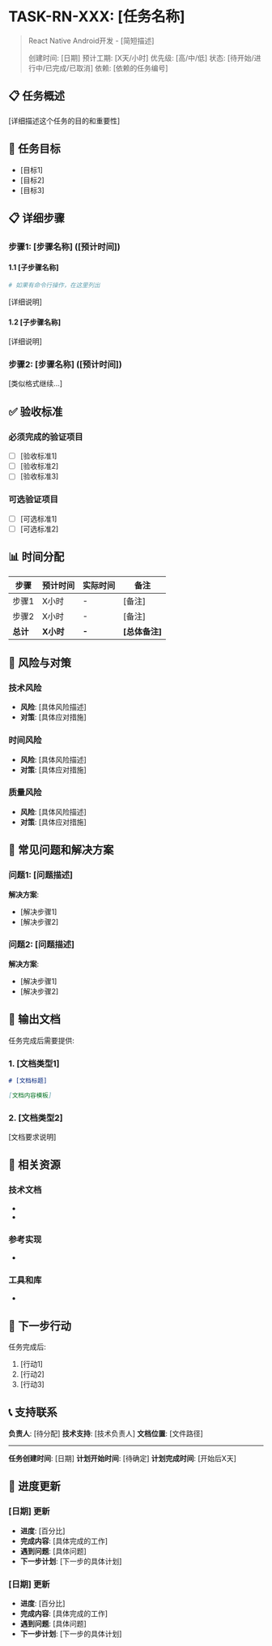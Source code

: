 # TASK-RN-XXX: [任务名称]

> React Native Android开发 - [简短描述]
>
> 创建时间: [日期]
> 预计工期: [X天/小时]
> 优先级: [高/中/低]
> 状态: [待开始/进行中/已完成/已取消]
> 依赖: [依赖的任务编号]

## 📋 任务概述

[详细描述这个任务的目的和重要性]

## 🎯 任务目标

- [目标1]
- [目标2]
- [目标3]

## 📋 详细步骤

### **步骤1: [步骤名称]** ([预计时间])

#### 1.1 [子步骤名称]
```bash
# 如果有命令行操作，在这里列出
```

[详细说明]

#### 1.2 [子步骤名称]
[详细说明]

### **步骤2: [步骤名称]** ([预计时间])

[类似格式继续...]

## ✅ 验收标准

### 必须完成的验证项目
- [ ] [验收标准1]
- [ ] [验收标准2]
- [ ] [验收标准3]

### 可选验证项目
- [ ] [可选标准1]
- [ ] [可选标准2]

## 📊 时间分配

| 步骤 | 预计时间 | 实际时间 | 备注 |
|------|----------|----------|------|
| 步骤1 | X小时 | - | [备注] |
| 步骤2 | X小时 | - | [备注] |
| **总计** | **X小时** | **-** | **[总体备注]** |

## 🚨 风险与对策

### 技术风险
- **风险**: [具体风险描述]
- **对策**: [具体应对措施]

### 时间风险
- **风险**: [具体风险描述]
- **对策**: [具体应对措施]

### 质量风险
- **风险**: [具体风险描述]
- **对策**: [具体应对措施]

## 🚨 常见问题和解决方案

### 问题1: [问题描述]
**解决方案**:
- [解决步骤1]
- [解决步骤2]

### 问题2: [问题描述]
**解决方案**:
- [解决步骤1]
- [解决步骤2]

## 📝 输出文档

任务完成后需要提供:

### 1. [文档类型1]
```markdown
# [文档标题]

[文档内容模板]
```

### 2. [文档类型2]
[文档要求说明]

## 🔗 相关资源

### 技术文档
- [链接1]: [说明]
- [链接2]: [说明]

### 参考实现
- [参考项目/代码]: [说明]

### 工具和库
- [工具名称]: [用途说明]

## 🔄 下一步行动

任务完成后:
1. [行动1]
2. [行动2]
3. [行动3]

## 📞 支持联系

**负责人**: [待分配]
**技术支持**: [技术负责人]
**文档位置**: [文件路径]

---

**任务创建时间**: [日期]
**计划开始时间**: [待确定]
**计划完成时间**: [开始后X天]

## 📝 进度更新

### [日期] 更新
- **进度**: [百分比]
- **完成内容**: [具体完成的工作]
- **遇到问题**: [具体问题]
- **下一步计划**: [下一步的具体计划]

### [日期] 更新
- **进度**: [百分比]
- **完成内容**: [具体完成的工作]
- **遇到问题**: [具体问题]
- **下一步计划**: [下一步的具体计划]
